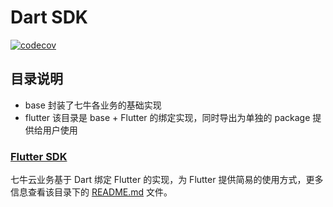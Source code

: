 # Dart SDK

[![codecov](https://codecov.io/gh/qiniu/dart-sdk/branch/master/graph/badge.svg?token=5VOX6NJTKF)](https://codecov.io/gh/qiniu/dart-sdk)

## 目录说明

- base 封装了七牛各业务的基础实现
- flutter 该目录是 base + Flutter 的绑定实现，同时导出为单独的 package 提供给用户使用

### [Flutter SDK](https://github.com/qiniu/dart-sdk/tree/master/flutter)

七牛云业务基于 Dart 绑定 Flutter 的实现，为 Flutter 提供简易的使用方式，更多信息查看该目录下的 [README.md](https://github.com/qiniu/dart-sdk/tree/master/flutter/README.md) 文件。
